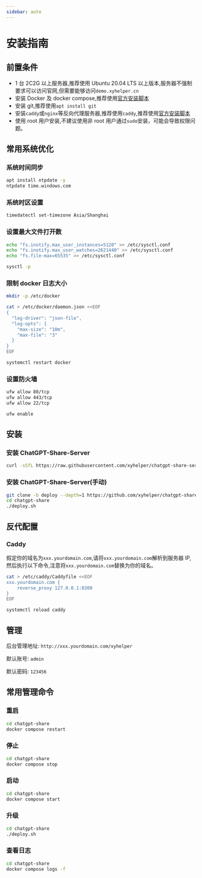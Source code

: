 ```yaml
---
sidebar: auto
---
```

# 安装指南

## 前置条件

- 1 台 2C2G 以上服务器,推荐使用 Ubuntu 20.04 LTS 以上版本,服务器不强制要求可以访问官网,但需要能够访问`demo.xyhelper.cn`
- 安装 Docker 及 docker compose,推荐使用[官方安装脚本](https://docs.docker.com/engine/install/ubuntu/#install-using-the-convenience-script)
- 安装 git,推荐使用`apt install git`
- 安装`caddy`或`nginx`等反向代理服务器,推荐使用`caddy`,推荐使用[官方安装脚本](https://caddyserver.com/docs/install#debian-ubuntu-raspbian)
- 使用 root 用户安装,不建议使用非 root 用户通过`sudo`安装，可能会导致权限问题。

## 常用系统优化

### 系统时间同步

```bash
apt install ntpdate -y
ntpdate time.windows.com
```

### 系统时区设置

```bash
timedatectl set-timezone Asia/Shanghai
```

### 设置最大文件打开数

```bash
echo "fs.inotify.max_user_instances=5120" >> /etc/sysctl.conf
echo "fs.inotify.max_user_watches=2621440" >> /etc/sysctl.conf
echo "fs.file-max=65535" >> /etc/sysctl.conf

sysctl -p
```

### 限制 docker 日志大小

```bash
mkdir -p /etc/docker

cat > /etc/docker/daemon.json <<EOF
{
  "log-driver": "json-file",
  "log-opts": {
    "max-size": "10m",
    "max-file": "3"
  }
}
EOF

systemctl restart docker
```

### 设置防火墙

```bash
ufw allow 80/tcp
ufw allow 443/tcp
ufw allow 22/tcp

ufw enable
```

## 安装

### 安装 ChatGPT-Share-Server

```bash
curl -sSfL https://raw.githubusercontent.com/xyhelper/chatgpt-share-server/deploy/quick-install.sh | bash
```

### 安装 ChatGPT-Share-Server(手动)

```bash
git clone -b deploy --depth=1 https://github.com/xyhelper/chatgpt-share-server.git chatgpt-share
cd chatgpt-share
./deploy.sh
```

## 反代配置

### Caddy

假定你的域名为`xxx.yourdomain.com`,请将`xxx.yourdomain.com`解析到服务器 IP,然后执行以下命令,注意将`xxx.yourdomain.com`替换为你的域名。

```bash
cat > /etc/caddy/Caddyfile <<EOF
xxx.yourdomain.com {
    reverse_proxy 127.0.0.1:8300
}
EOF

systemctl reload caddy
```

## 管理

后台管理地址: `http://xxx.yourdomain.com/xyhelper`

默认账号: `admin`

默认密码: `123456`

## 常用管理命令

### 重启

```bash
cd chatgpt-share
docker compose restart
```

### 停止

```bash
cd chatgpt-share
docker compose stop
```

### 启动

```bash
cd chatgpt-share
docker compose start
```

### 升级

```bash
cd chatgpt-share
./deploy.sh
```

### 查看日志

```bash 
cd chatgpt-share
docker compose logs -f
```
